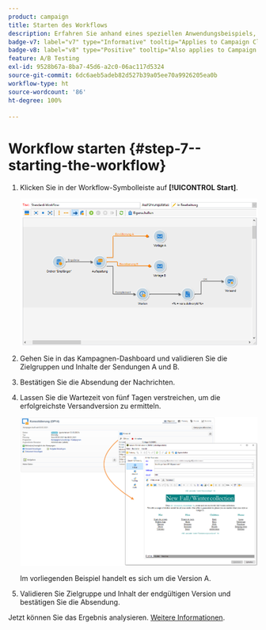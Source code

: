 ```yaml
---
product: campaign
title: Starten des Workflows
description: Erfahren Sie anhand eines speziellen Anwendungsbeispiels, wie Sie A/B-Tests durchführen
badge-v7: label="v7" type="Informative" tooltip="Applies to Campaign Classic v7"
badge-v8: label="v8" type="Positive" tooltip="Also applies to Campaign v8"
feature: A/B Testing
exl-id: 9528b67a-8ba7-45d6-a2c0-06ac117d5324
source-git-commit: 6dc6aeb5adeb82d527b39a05ee70a9926205ea0b
workflow-type: ht
source-wordcount: '86'
ht-degree: 100%

---
```


# Workflow starten {#step-7--starting-the-workflow}



1. Klicken Sie in der Workflow-Symbolleiste auf **[!UICONTROL Start]**.

   ![](assets/use_case_abtesting_startwkfl_001.png)

1. Gehen Sie in das Kampagnen-Dashboard und validieren Sie die Zielgruppen und Inhalte der Sendungen A und B.
1. Bestätigen Sie die Absendung der Nachrichten.
1. Lassen Sie die Wartezeit von fünf Tagen verstreichen, um die erfolgreichste Versandversion zu ermitteln.

   ![](assets/use_case_abtesting_startwkfl_002.png)

   Im vorliegenden Beispiel handelt es sich um die Version A.

1. Validieren Sie Zielgruppe und Inhalt der endgültigen Version und bestätigen Sie die Absendung.

Jetzt können Sie das Ergebnis analysieren. [Weitere Informationen](a-b-testing-uc-analyzing.md).
